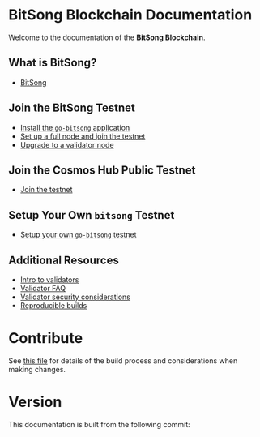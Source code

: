 # BitSong Blockchain Documentation

Welcome to the documentation of the **BitSong Blockchain**.

## What is BitSong?

- [BitSong](./what-is-bitsong.md)

## Join the BitSong Testnet

- [Install the `go-bitsong` application](./installation.md)
- [Set up a full node and join the testnet](./join-testnet.md)
- [Upgrade to a validator node](./validators/validator-setup.md)

## Join the Cosmos Hub Public Testnet

- [Join the testnet](./join-testnet.md)

## Setup Your Own `bitsong` Testnet

- [Setup your own `go-bitsong` testnet](./deploy-testnet.md)

## Additional Resources

- [Intro to validators](./validators/overview.md)
- [Validator FAQ](./validators/validator-faq.md)
- [Validator security considerations](./validators/security.md)
- [Reproducible builds](./reproducible-builds.md)

# Contribute

See [this file](https://github.com/BitSongOfficial/go-bitsong/blob/master/docs/DOCS_README.md) for details of the build process and
considerations when making changes.

# Version

 This documentation is built from the following commit:
